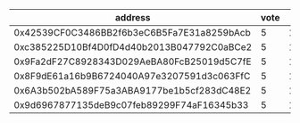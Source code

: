 address|vote|timestamp|signature
---|---|---|---
0x42539CF0C3486BB2f6b3eC6B5Fa7E31a8259bAcb|5|1611666365|0x459a17c24c81c14d17e2a5d4ec63571f8a47522de9c7bd7323da545cf64b760578f423e11251d2bd80018d9e911ec921a7df2ccbbb789fed2ca7c1f15043abe31c
0xc385225D10Bf4D0fD4d40b2013B047792C0aBCe2|5|1611666388|0xde73b16398431e33c17c4f82e1013e85416baae55fbe94056b893a2588ae432a7d41debeef78c1eb94bb83ddc9cfe8437d3a95ace6671cc42044724da9db8cea1b
0x9Fa2dF27C8928343D029AeBA80FcB25019d5C7fE|5|1611666399|0xc1b9c2cba104913811541727fb75a0d2b0649cd3bafa22277f1cfa78d6a450a74489746c27a6a1628e944884f95246f077e38225e19e612e408de26307f55bf51b
0x8F9dE61a16b9B6724040A97e3207591d3c063FfC|5|1611666408|0x4ee3adad54e39ffe3724e16c85425e0fd061c3b38f35d7918bbdc0e5dc98ffaa56b31565cb265440e2841c25474b51c5614bf078ac87583a35bf03dec1e661ac1c
0x6A3b502bA589F75a3ABA9177be1b5cf283dC48E2|5|1611666425|0x8385ae8c9336e978e289adc30b2f3f939ee0cbd9a7740a03dfcac58a18d45c462e820d147dad7fbe48aa90a783e826477ed2f0aa4e5e018bf5b0f89acd659f181c
0x9d6967877135deB9c07feb89299F74aF16345b33|5|1611666441|0xeed54415b119c73b2e7758691b8432921b518dacdcac167d446a73e8ac151a26430704c3c64490bb62f9bfe7fa5564ce92a44aa696126763d8dcd08401561dc51b